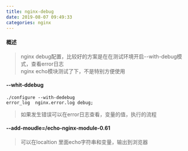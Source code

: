 ```yaml
---
title: nginx-debug
date: 2019-08-07 09:49:33
categories: nginx
---
```


#### 概述

> nginx debug配置，比较好的方案是在在测试环境开启--with-debug模式，查看error日志  
> nginx echo模块测试了下，不是特别方便使用


#### --whit-ddebug

	./configure --with-dedebug
	error_log  nginx.error.log debug;

>如果发生错误可以在error日志查看，变量的值，执行的流程



#### --add-moudle=/echo-nginx-module-0.61

> 可以在localtion 里面echo字符串和变量，输出到浏览器